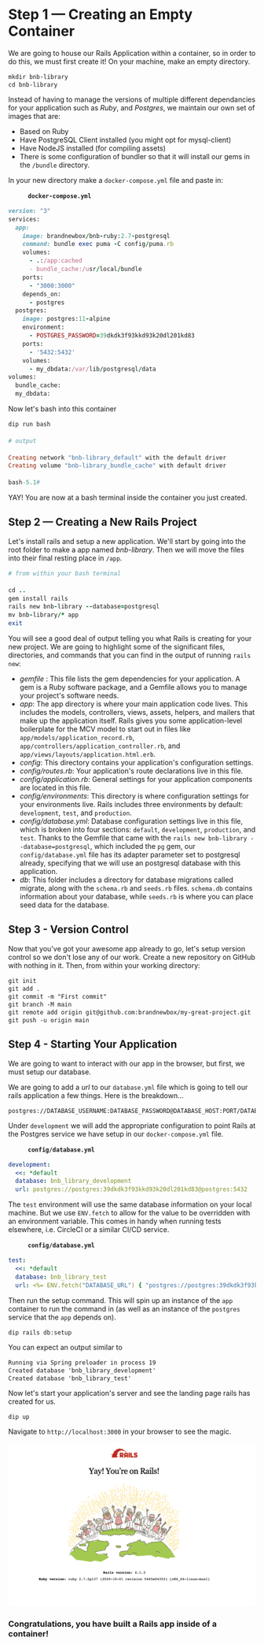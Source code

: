 # Step 1 — Creating an Empty Container

We are going to house our Rails Application within a container, so in order to do this, we must first create it! On your machine, make an empty directory.

```
mkdir bnb-library
cd bnb-library
```

Instead of having to manage the versions of multiple different dependancies for your application such as *Ruby*, and *Postgres*, we maintain our own set of images that are:
- Based on Ruby
- Have PostgreSQL Client installed (you might opt for mysql-client)
- Have NodeJS installed (for compiling assets)
- There is some configuration of bundler so that it will install our gems in the `/bundle` directory.

In your new directory make a `docker-compose.yml` file and paste in:

<figure><strong><code>docker-compose.yml</code></strong></figure>

```ruby
version: "3"
services:
  app:    
    image: brandnewbox/bnb-ruby:2.7-postgresql
    command: bundle exec puma -C config/puma.rb
    volumes:
      - .:/app:cached
      - bundle_cache:/usr/local/bundle
    ports:
      - "3000:3000"
    depends_on:
      - postgres
  postgres:
    image: postgres:11-alpine
    environment:
      - POSTGRES_PASSWORD=39dkdk3f93kkd93k20dl201kd83
    ports:
      - '5432:5432'
    volumes:
      - my_dbdata:/var/lib/postgresql/data
volumes:
  bundle_cache:
  my_dbdata:
```

Now let's bash into this container
```ruby
dip run bash

# output

Creating network "bnb-library_default" with the default driver
Creating volume "bnb-library_bundle_cache" with default driver

bash-5.1#
```
YAY! You are now at a bash terminal inside the container you just created.

## Step 2 — Creating a New Rails Project

Let's install rails and setup a new application. We'll start by going into the root folder to make a app named *bnb-library*. Then we will move the files into their final resting place in `/app`.

```ruby
# from within your bash terminal

cd ..
gem install rails
rails new bnb-library --database=postgresql
mv bnb-library/* app
exit
```

You will see a good deal of output telling you what Rails is creating for your new project. We are going to highlight some of the significant files, directories, and commands that you can find in the output of running `rails new`:

- *gemfile* : This file lists the gem dependencies for your application. A gem is a Ruby software package, and a Gemfile allows you to manage your project's software needs. 
- *app*: The app directory is where your main application code lives. This includes the models, controllers, views, assets, helpers, and mailers that make up the application itself. Rails gives you some application-level boilerplate for the MCV model to start out in files like `app/models/application_record.rb`, `app/controllers/application_controller.rb`, and `app/views/layouts/application.html.erb`.
- *config*: This directory contains your application's configuration settings.
- *config/routes.rb*: Your application's route declarations live in this file.
- *config/application.rb*: General settings for your application components are located in this file. 
- *config/environments*: This directory is where configuration settings for your environments live. Rails includes three environments by default: `development`, `test`, and `production`. 
- *config/database.yml*: Database configuration settings live in this file, which is broken into four sections: `default`, `development`, `production`, and `test`. Thanks to the Gemfile that came with the `rails new bnb-library --database=postgresql`, which included the `pg` gem, our `config/database.yml` file has its adapter parameter set to postgresql already, specifying that we will use an postgresql database with this application. 
- *db*: This folder includes a directory for database migrations called migrate, along with the `schema.rb` and `seeds.rb` files. `schema.db` contains information about your database, while `seeds.rb` is where you can place seed data for the database.

## Step 3 - Version Control

Now that you've got your awesome app already to go, let's setup version control so we don't lose any of our work. Create a new repository on GitHub with nothing in it. Then, from within your working directory:

```
git init
git add .
git commit -m "First commit"
git branch -M main
git remote add origin git@github.com:brandnewbox/my-great-project.git
git push -u origin main
```

## Step 4 - Starting Your Application

We are going to want to interact with our app in the browser, but first, we must setup our database.

We are going to add a *url* to our `database.yml` file which is going to tell our rails application a few things. Here is the breakdown...
```
postgres://DATABASE_USERNAME:DATABASE_PASSWORD@DATABASE_HOST:PORT/DATABASE_NAME
```
Under `development` we will add the appropriate configuration to point Rails at the Postgres service we have setup in our `docker-compose.yml` file.

<figure><strong><code>config/database.yml</code></strong></figure>

```yml
development:
  <<: *default
  database: bnb_library_development
  url: postgres://postgres:39dkdk3f93kkd93k20dl201kd83@postgres:5432
```
The `test` environment will use the same database information on your local machine. But we use `ENV.fetch` to allow for the value to be overridden with an environment variable. This comes in handy when running tests elsewhere, i.e. CircleCI or a similar CI/CD service.

<figure><strong><code>config/database.yml</code></strong></figure>

```yml
test:
  <<: *default
  database: bnb_library_test
  url: <%= ENV.fetch("DATABASE_URL") { "postgres://postgres:39dkdk3f93kkd93k20dl201kd83@postgres:5432" } %>
```

Then run the setup command. This will spin up an instance of the `app` container to run the command in (as well as an instance of the `postgres` service that the `app` depends on).

```
dip rails db:setup
```
You can expect an output similar to 
```
Running via Spring preloader in process 19
Created database 'bnb_library_development'
Created database 'bnb_library_test'
```
Now let's start your application's server and see the landing page rails has created for us.
```
dip up
```
Navigate to `http://localhost:3000` in your browser to see the magic.

![Hello Rails](images/hello-rails.png)

### Congratulations, you have built a Rails app inside of a container!
